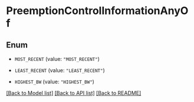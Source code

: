 # PreemptionControlInformationAnyOf

## Enum


* `MOST_RECENT` (value: `"MOST_RECENT"`)

* `LEAST_RECENT` (value: `"LEAST_RECENT"`)

* `HIGHEST_BW` (value: `"HIGHEST_BW"`)


[[Back to Model list]](../README.md#documentation-for-models) [[Back to API list]](../README.md#documentation-for-api-endpoints) [[Back to README]](../README.md)


